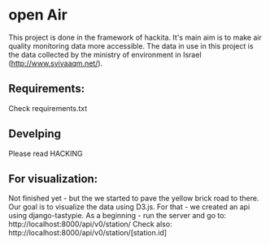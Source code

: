 # open Air
This project is done in the framework of hackita.
It's main aim is to make air quality monitoring data more accessible.
The data in use in this project is the data collected by the ministry of environment in Israel (http://www.svivaaqm.net/).

## Requirements:
Check requirements.txt

## Develping 
Please read HACKING

## For visualization:
Not finished yet - but the we started to pave the yellow brick road to there.
Our goal is to visualize the data using D3.js. For that - we created an api using django-tastypie.
As a beginning - run the server and go to:
http://localhost:8000/api/v0/station/
Check also:
http://localhost:8000/api/v0/station/[station.id]